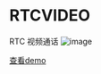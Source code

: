 # RTCVIDEO
RTC 视频通话
![image](https://github.com/user-attachments/assets/1ddf3d9a-d5db-4fa8-9b9e-2b7702dfc954)

[查看demo](https://i-am-shy.github.io/RTCVIDEO/)
